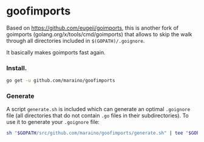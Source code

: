 goofimports
===========

Based on https://github.com/eugeii/goimports, this is another fork of goimports (golang.org/x/tools/cmd/goimports)
that allows to skip the walk through all directories included in `$(GOPATH)/.goignore`.

It basically makes goimports fast again.

### Install.

```sh
go get -u github.com/maraino/goofimports
```

### Generate

A script `generate.sh` is included which can generate an optimal `.goignore`
file (all directories that do not contain `.go` files in their subdirectories).
To use it to generate your `.goignore` file:

```sh
sh "$GOPATH/src/github.com/maraino/goofimports/generate.sh" | tee "$GOPATH/.goignore"
```
